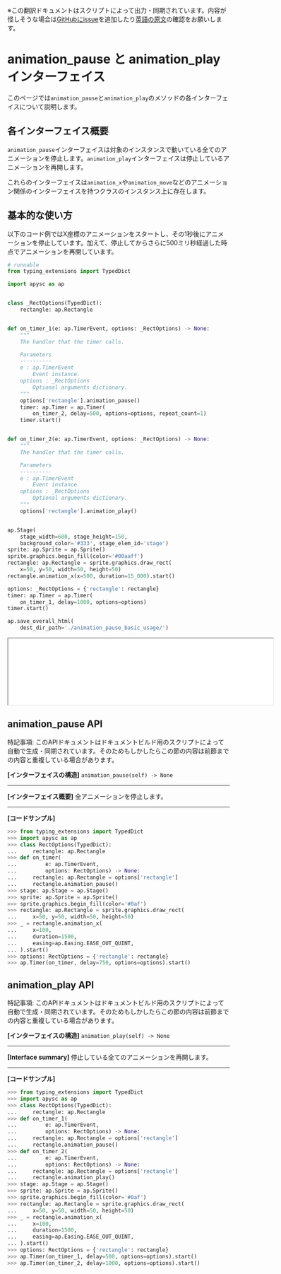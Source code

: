 <span class="inconspicuous-txt">※この翻訳ドキュメントはスクリプトによって出力・同期されています。内容が怪しそうな場合は<a href="https://github.com/simon-ritchie/apysc/issues" target="_blank">GitHubにissue</a>を追加したり[英語の原文](../en/animation_pause_and_play.html)の確認をお願いします。</span>

# animation_pause と animation_play インターフェイス

このページでは`animation_pause`と`animation_play`のメソッドの各インターフェイスについて説明します。

## 各インターフェイス概要

`animation_pause`インターフェイスは対象のインスタンスで動いている全てのアニメーションを停止します。`animation_play`インターフェイスは停止しているアニメーションを再開します。

これらのインターフェイスは`animation_x`や`animation_move`などのアニメーション関係のインターフェイスを持つクラスのインスタンス上に存在します。

## 基本的な使い方

以下のコード例ではX座標のアニメーションをスタートし、その1秒後にアニメーションを停止しています。加えて、停止してからさらに500ミリ秒経過した時点でアニメーションを再開しています。

```py
# runnable
from typing_extensions import TypedDict

import apysc as ap


class _RectOptions(TypedDict):
    rectangle: ap.Rectangle


def on_timer_1(e: ap.TimerEvent, options: _RectOptions) -> None:
    """
    The handler that the timer calls.

    Parameters
    ----------
    e : ap.TimerEvent
        Event instance.
    options : _RectOptions
        Optional arguments dictionary.
    """
    options['rectangle'].animation_pause()
    timer: ap.Timer = ap.Timer(
        on_timer_2, delay=500, options=options, repeat_count=1)
    timer.start()


def on_timer_2(e: ap.TimerEvent, options: _RectOptions) -> None:
    """
    The handler that the timer calls.

    Parameters
    ----------
    e : ap.TimerEvent
        Event instance.
    options : _RectOptions
        Optional arguments dictionary.
    """
    options['rectangle'].animation_play()


ap.Stage(
    stage_width=600, stage_height=150,
    background_color='#333', stage_elem_id='stage')
sprite: ap.Sprite = ap.Sprite()
sprite.graphics.begin_fill(color='#00aaff')
rectangle: ap.Rectangle = sprite.graphics.draw_rect(
    x=50, y=50, width=50, height=50)
rectangle.animation_x(x=500, duration=15_000).start()

options: _RectOptions = {'rectangle': rectangle}
timer: ap.Timer = ap.Timer(
    on_timer_1, delay=1000, options=options)
timer.start()

ap.save_overall_html(
    dest_dir_path='./animation_pause_basic_usage/')
```

<iframe src="static/animation_pause_basic_usage/index.html" width="600" height="150"></iframe>

## animation_pause API

<span class="inconspicuous-txt">特記事項: このAPIドキュメントはドキュメントビルド用のスクリプトによって自動で生成・同期されています。そのためもしかしたらこの節の内容は前節までの内容と重複している場合があります。</span>

**[インターフェイスの構造]** `animation_pause(self) -> None`<hr>

**[インターフェイス概要]** 全アニメーションを停止します。<hr>

**[コードサンプル]**

```py
>>> from typing_extensions import TypedDict
>>> import apysc as ap
>>> class RectOptions(TypedDict):
...     rectangle: ap.Rectangle
>>> def on_timer(
...         e: ap.TimerEvent,
...         options: RectOptions) -> None:
...     rectangle: ap.Rectangle = options['rectangle']
...     rectangle.animation_pause()
>>> stage: ap.Stage = ap.Stage()
>>> sprite: ap.Sprite = ap.Sprite()
>>> sprite.graphics.begin_fill(color='#0af')
>>> rectangle: ap.Rectangle = sprite.graphics.draw_rect(
...     x=50, y=50, width=50, height=50)
>>> _ = rectangle.animation_x(
...     x=100,
...     duration=1500,
...     easing=ap.Easing.EASE_OUT_QUINT,
... ).start()
>>> options: RectOptions = {'rectangle': rectangle}
>>> ap.Timer(on_timer, delay=750, options=options).start()
```

## animation_play API

<span class="inconspicuous-txt">特記事項: このAPIドキュメントはドキュメントビルド用のスクリプトによって自動で生成・同期されています。そのためもしかしたらこの節の内容は前節までの内容と重複している場合があります。</span>

**[インターフェイスの構造]** `animation_play(self) -> None`<hr>

**[Interface summary]** 停止している全てのアニメーションを再開します。<hr>

**[コードサンプル]**

```py
>>> from typing_extensions import TypedDict
>>> import apysc as ap
>>> class RectOptions(TypedDict):
...     rectangle: ap.Rectangle
>>> def on_timer_1(
...         e: ap.TimerEvent,
...         options: RectOptions) -> None:
...     rectangle: ap.Rectangle = options['rectangle']
...     rectangle.animation_pause()
>>> def on_timer_2(
...         e: ap.TimerEvent,
...         options: RectOptions) -> None:
...     rectangle: ap.Rectangle = options['rectangle']
...     rectangle.animation_play()
>>> stage: ap.Stage = ap.Stage()
>>> sprite: ap.Sprite = ap.Sprite()
>>> sprite.graphics.begin_fill(color='#0af')
>>> rectangle: ap.Rectangle = sprite.graphics.draw_rect(
...     x=50, y=50, width=50, height=50)
>>> _ = rectangle.animation_x(
...     x=100,
...     duration=1500,
...     easing=ap.Easing.EASE_OUT_QUINT,
... ).start()
>>> options: RectOptions = {'rectangle': rectangle}
>>> ap.Timer(on_timer_1, delay=500, options=options).start()
>>> ap.Timer(on_timer_2, delay=1000, options=options).start()
```